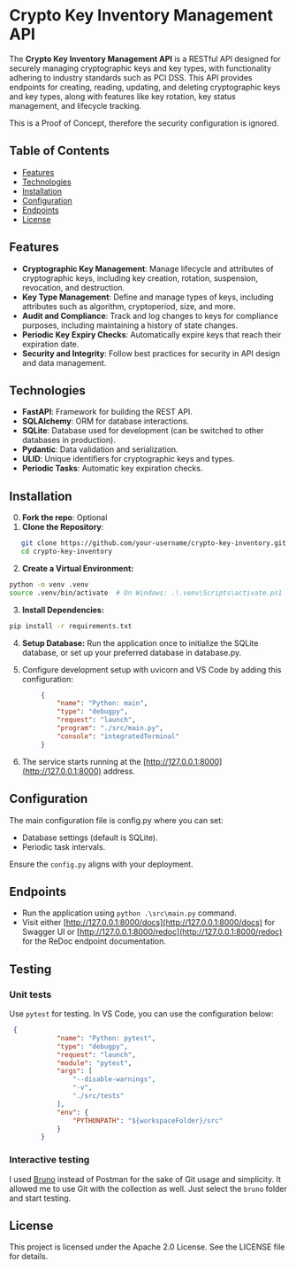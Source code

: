 # Crypto Key Inventory Management API

The **Crypto Key Inventory Management API** is a RESTful API designed for securely managing cryptographic keys and key types, with functionality adhering to industry standards such as PCI DSS. This API provides endpoints for creating, reading, updating, and deleting cryptographic keys and key types, along with features like key rotation, key status management, and lifecycle tracking.

This is a Proof of Concept, therefore the security configuration is ignored.

## Table of Contents

- [Features](#features)
- [Technologies](#technologies)
- [Installation](#installation)
- [Configuration](#configuration)
- [Endpoints](#endpoints)
- [License](#license)

## Features

- **Cryptographic Key Management**: Manage lifecycle and attributes of cryptographic keys, including key creation, rotation, suspension, revocation, and destruction.
- **Key Type Management**: Define and manage types of keys, including attributes such as algorithm, cryptoperiod, size, and more.
- **Audit and Compliance**: Track and log changes to keys for compliance purposes, including maintaining a history of state changes.
- **Periodic Key Expiry Checks**: Automatically expire keys that reach their expiration date.
- **Security and Integrity**: Follow best practices for security in API design and data management.

## Technologies

- **FastAPI**: Framework for building the REST API.
- **SQLAlchemy**: ORM for database interactions.
- **SQLite**: Database used for development (can be switched to other databases in production).
- **Pydantic**: Data validation and serialization.
- **ULID**: Unique identifiers for cryptographic keys and types.
- **Periodic Tasks**: Automatic key expiration checks.

## Installation

0. **Fork the repo**: Optional
1. **Clone the Repository**:

```bash
   git clone https://github.com/your-username/crypto-key-inventory.git
   cd crypto-key-inventory
```

2. **Create a Virtual Environment:**

```bash
python -m venv .venv
source .venv/bin/activate  # On Windows: .\.venv\Scripts\activate.ps1
```

3. **Install Dependencies:**

```bash
pip install -r requirements.txt
```

4. **Setup Database:** Run the application once to initialize the SQLite database, or set up your preferred database in database.py.

5. Configure development setup with uvicorn and VS Code by adding this configuration:

```json
        {
            "name": "Python: main",
            "type": "debugpy",
            "request": "launch",
            "program": "./src/main.py",
            "console": "integratedTerminal"
        }
```

6. The service starts running at the [http://127.0.0.1:8000](http://127.0.0.1:8000) address.

## Configuration

The main configuration file is config.py where you can set:

- Database settings (default is SQLite).
- Periodic task intervals.

Ensure the `config.py` aligns with your deployment.

## Endpoints

- Run the application using `python .\src\main.py` command.
- Visit either [http://127.0.0.1:8000/docs](http://127.0.0.1:8000/docs) for Swagger UI or [http://127.0.0.1:8000/redoc](http://127.0.0.1:8000/redoc) for the ReDoc endpoint documentation.

## Testing

### Unit tests

Use `pytest` for testing. In VS Code, you can use the configuration below:

```json
 {
            "name": "Python: pytest",
            "type": "debugpy",
            "request": "launch",
            "module": "pytest",
            "args": [
                "--disable-warnings",
                "-v",
                "./src/tests"
            ],
            "env": {
                "PYTHONPATH": "${workspaceFolder}/src"
            }
        }
```

### Interactive testing

I used [Bruno](https://www.usebruno.com/) instead of Postman for the sake of Git usage and simplicity. It allowed me to use Git with the collection as well. Just select the `bruno` folder and start testing.

## License

This project is licensed under the Apache 2.0 License. See the LICENSE file for details.
